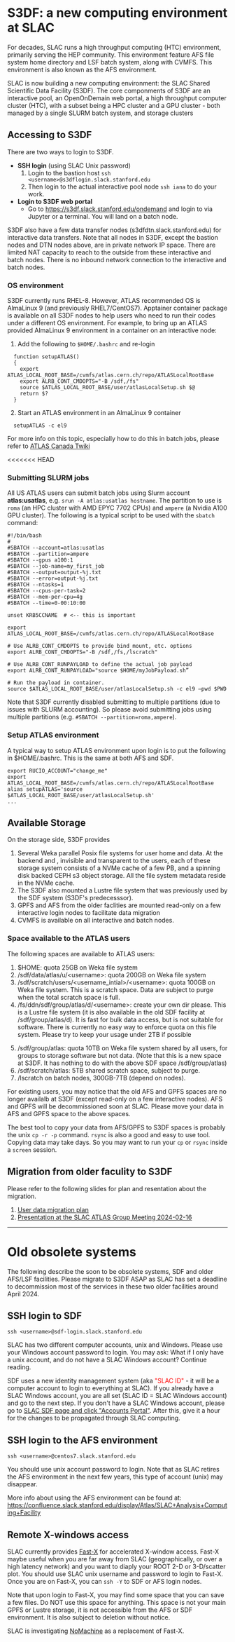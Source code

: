# S3DF: a new computing environment at SLAC

For decades, SLAC runs a high throughput computing (HTC) environment, primarily
serving the HEP community. This environment feature AFS file system home
directory and LSF batch system, along with CVMFS. This environment is also known
as the AFS environment.

SLAC is now building a new computing environment: the SLAC Shared Scientific
Data Facility (S3DF). The core componments of S3DF are an interactive pool, an
OpenOnDemain web portal, a high throughput computer cluster (HTC), with a subset
being a HPC cluster and a GPU cluster - both managed by a single SLURM batch
system, and storage clusters

## Accessing to S3DF

There are two ways to login to S3DF.

- **SSH login** (using SLAC Unix password)
  1. Login to the bastion host `ssh <username>@s3dflogin.slack.stanford.edu`
  2. Then login to the actual interactive pool node `ssh iana` to do your work.
- **Login to S3DF web portal**
  - Go to https://s3df.slack.stanford.edu/ondemand and login to via Jupyter or a
    terminal. You will land on a batch node.

S3DF also have a few data transfer nodes (s3dfdtn.slack.stanford.edu) for
interactive data transfers. Note that all nodes in S3DF, except the bastion
nodes and DTN nodes above, are in private network IP space. There are limited
NAT capacity to reach to the outside from these interactive and batch nodes.
There is no inbound network connection to the interactive and batch nodes.

### OS environment

S3DF currently runs RHEL-8. However, ATLAS recommended OS is AlmaLinux 9 (and
previously RHEL7/CentOS7). Apptainer container package is available on all S3DF
nodes to help users who need to run their codes under a different OS
environment. For example, to bring up an ATLAS provided AlmaLinux 9 environment
in a container on an interactive node:

1. Add the following to `$HOME/.bashrc` and re-login

```
  function setupATLAS()
  {
    export ATLAS_LOCAL_ROOT_BASE=/cvmfs/atlas.cern.ch/repo/ATLASLocalRootBase
    export ALRB_CONT_CMDOPTS="-B /sdf,/fs"
    source $ATLAS_LOCAL_ROOT_BASE/user/atlasLocalSetup.sh $@
    return $?
  }
```

2. Start an ATLAS environment in an AlmaLinux 9 container

```
  setupATLAS -c el9
```

For more info on this topic, especially how to do this in batch jobs, please
refer to
[ATLAS Canada Twiki](https://twiki.atlas-canada.ca/bin/view/AtlasCanada/Containers)

<<<<<<< HEAD

### Submitting SLURM jobs

All US ATLAS users can submit batch jobs using Slurm account **atlas:usatlas**,
e.g. `srun -A atlas:usatlas hostname`. The partition to use is `roma` (an HPC
cluster with AMD EPYC 7702 CPUs) and `ampere` (a Nvidia A100 GPU cluster). The
following is a typical script to be used with the `sbatch` command:

```
#!/bin/bash
#
#SBATCH --account=atlas:usatlas
#SBATCH --partition=ampere
#SBATCH --gpus a100:1
#SBATCH --job-name=my_first_job
#SBATCH --output=output-%j.txt
#SBATCH --error=output-%j.txt
#SBATCH --ntasks=1
#SBATCH --cpus-per-task=2
#SBATCH --mem-per-cpu=4g
#SBATCH --time=0-00:10:00

unset KRB5CCNAME  # <-- this is important

export ATLAS_LOCAL_ROOT_BASE=/cvmfs/atlas.cern.ch/repo/ATLASLocalRootBase

# Use ALRB_CONT_CMDOPTS to provide bind mount, etc. options
export ALRB_CONT_CMDOPTS="-B /sdf,/fs,/lscratch"

# Use ALRB_CONT_RUNPAYLOAD to define the actual job payload
export ALRB_CONT_RUNPAYLOAD="source $HOME/myJobPayload.sh”

# Run the payload in container.
source $ATLAS_LOCAL_ROOT_BASE/user/atlasLocalSetup.sh -c el9 –pwd $PWD

```

Note that S3DF currently disabled submitting to multiple partitions (due to
issues with SLURM accounting). So please avoid submitting jobs using multiple
partitions (e.g. `#SBATCH --partition=roma,ampere`).

### Setup ATLAS environment

A typical way to setup ATLAS environment upon login is to put the following in
$HOME/.bashrc. This is the same at both AFS and SDF.

```
export RUCIO_ACCOUNT="change_me"
export ATLAS_LOCAL_ROOT_BASE=/cvmfs/atlas.cern.ch/repo/ATLASLocalRootBase
alias setupATLAS='source $ATLAS_LOCAL_ROOT_BASE/user/atlasLocalSetup.sh'
...
```

## Available Storage

On the storage side, S3DF provides

<ol>
  <li> Several  Weka parallel Posix file systems for user home and data. At the backend and ,
invisible and transparent to the users, each of these storage system consists of a NVMe cache of a few PB,
and a spinning disk backed CEPH s3 object storage. All the file system metadata reside in the NVMe cache.
  <li> The S3DF also mounted a Lustre file system that was previously used by the SDF system (S3DF's predecesssor).
  <li> GPFS and AFS from the older faclities are mounted read-only on a few interactive login nodes to facilitate
data migration
  <li> CVMFS is available on all interactive and batch nodes.
</ol>

### Space available to the ATLAS users

The following spaces are available to ATLAS users:

<ol>
  <li> $HOME: quota 25GB on Weka file system
  <li> /sdf/data/atlas/u/&lt;username>: quota 200GB on Weka file system
  <li> /sdf/scratch/users/&lt;username_intial>/&lt;username>: quota 100GB on Weka file system. This is a scratch space. Data
are subject to purge when the total scratch space is full.
  <li> /fs/ddn/sdf/group/atlas/d/&lt;username>: create your own dir please. This is a Lustre file system (it is also
available in the old SDF facility at /sdf/group/atlas/d). It is fast
for bulk data access, but is not suitable for software. There is currently no easy way to enforce quota on this
file system. Please try to keep your usage under 2TB if possible <p>
  <li> /sdf/group/atlas: quota 10TB on Weka file system shared by all users, for groups to storage software but not data.
(Note that this is a new space at S3DF. It has nothing to do with the above SDF space /sdf/group/atlas)
  <li> /sdf/scratch/atlas: 5TB shared scratch space, subject to purge.
  <li> /lscratch on batch nodes, 300GB-7TB (depend on nodes).
</ol>

For existing users, you may notice that the old AFS and GPFS spaces are no
longer availalb at S3DF (except read-only on a few interactive nodes). AFS and
GPFS will be decommissioned soon at SLAC. Please move your data in AFS and GPFS
space to the above spaces.

The best tool to copy your data from AFS/GPFS to S3DF spaces is probably the
unix `cp -r -p` command. `rsync` is also a good and easy to use tool. Copying
data may take days. So you may want to run your `cp` or `rsync` inside a
`screen` session.

## Migration from older faculity to S3DF

Please refer to the following slides for plan and resentation about the
migration.

1. [User data migration plan](https://docs.google.com/document/d/1-4YHRG2AswbJiBRP5EkWK86VPXW_x2HfWFrpTyTy5VA/edit?usp=sharing)
2. [Presentation at the SLAC ATLAS Group Meeting 2024-02-16](https://docs.google.com/presentation/d/1Hl1gDhSL8K0YFNVLHLm95a6Uo3p8SoCjdhhNQpg1gwY/edit?usp=sharing)

---

# Old obsolete systems

The following describe the soon to be obsolete systems, SDF and older AFS/LSF
facilities. Please migrate to S3DF ASAP as SLAC has set a deadline to
decommission most of the services in these two older facilities around
April 2024.

## SSH login to SDF

`ssh <username>@sdf-login.slack.stanford.edu`

SLAC has two different computer accounts, unix and Windows. Please use your
Windows account password to login. You may ask: What if I only have a unix
account, and do not have a SLAC Windows account? Continue reading.

SDF uses a new identity management system (aka <span style="color:red">"SLAC
ID"</span> - it will be a computer account to login to everything at SLAC). If
you already have a SLAC Windows account, you are all set (SLAC ID = SLAC Windows
account) and go to the next step. If you don't have a SLAC Windows account,
please go to
[SLAC SDF page and click "Accounts Portal"](https://sdf.slack.stanford.edu/public/doc/#/accounts-and-access?id=access).
After this, give it a hour for the changes to be propagated through SLAC
computing.

## SSH login to the AFS environment

`ssh <username>@centos7.slack.stanford.edu`

You should use unix account password to login. Note that as SLAC retires the AFS
environment in the next few years, this type of account (unix) may disappear.

More info about using the AFS environment can be found at:
https://confluence.slack.stanford.edu/display/Atlas/SLAC+Analysis+Computing+Facility

## Remote X-windows access

SLAC currently provides
[Fast-X](https://confluence.slack.stanford.edu/display/SCSPub/FastX) for
accelerated X-window access. Fast-X maybe useful when you are far away from SLAC
(geographically, or over a high latency network) and you want to diaply your
ROOT 2-D or 3-D/scatter plot. You should use SLAC unix username and password to
login to Fast-X. Once you are on Fast-X, you can `ssh -Y` to SDF or AFS login
nodes.

Note that upon login to Fast-X, you may find some space that you can save a few
files. Do NOT use this space for anything. This space is not your main GPFS or
Lustre storage, it is not accessible from the AFS or SDF environment. It is also
subject to deletion without notice.

SLAC is investigating [NoMachine](https://www.nomachine.com) as a replacement of
Fast-X.
